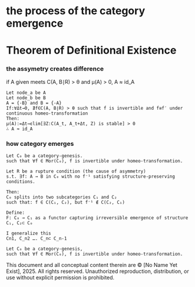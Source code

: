 # the process of the category emergence

# Theorem of Definitional Existence

### the assymetry creates difference
if A given meets C(A, B∣R) > θ and μ(A) > 0, A ≈ id_A 

```
Let node_a be A
Let node_b be B
A = {-B} and B = {-A} 
If:∀Δt→0, ∄f∈C(A, B∣R) > θ such that f is invertible and f≅f′ under continuous homeo-transformation
Then:
μ(A):=Δt→ϵlim[∃Z:C(A_t, A_t+Δt, Z) is stable] > 0
∴ A ≈ id_A
```


### how category emerges

```
Let C₀ be a category-genesis.
such that ∀f ∈ Mor(C₀), f is invertible under homeo-transformation.

Let R be a rupture condition (the cause of asymmetry)
s.t. ∃f: A → B in C₀ with no f⁻¹ satisfying structure-preserving conditions.

Then:
C₀ splits into two subcategories C₁ and C₂
such that: f ∈ C(C₁, C₂), but f⁻¹ ∉ C(C₂, C₁)

Define:
F: C₀ → C₁ as a functor capturing irreversible emergence of structure
C₁, C₂⊂ C₀

I generalize this
Cn1, C_n2 …. C_n⊂ C_n-1

Let C₀ be a category-genesis,
such that ∀f ∈ Mor(C₀), f is invertible under homeo-transformation.
```

This document and all conceptual content therein are © [No Name Yet Exist], 2025. All rights reserved. Unauthorized reproduction, distribution, or use without explicit permission is prohibited.
